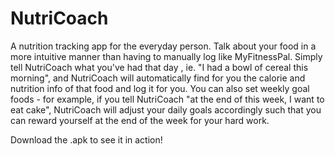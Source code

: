 # NutriCoach

A nutrition tracking app for the everyday person. Talk about your food in a more intuitive manner than having to manually log like MyFitnessPal. Simply tell NutriCoach what you've had that day , ie. "I had a bowl of cereal this morning", and NutriCoach will automatically find for you the calorie and nutrition info of that food and log it for you. You can also set weekly goal foods - for example, if you tell NutriCoach "at the end of this week, I want to eat cake", NutriCoach will adjust your daily goals accordingly such that you can reward yourself at the end of the week for your hard work.

Download the .apk to see it in action!
